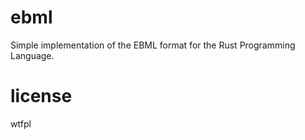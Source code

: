 # ebml

Simple implementation of the EBML format for the Rust Programming Language.

# license

wtfpl
